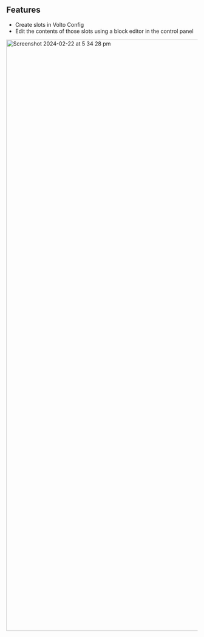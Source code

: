 ## Features

- Create slots in Volto Config
- Edit the contents of those slots using a block editor in the control panel

<img width="1558" alt="Screenshot 2024-02-22 at 5 34 28 pm" src="https://github.com/pretagov/volto-slots-editor/assets/30210785/94006d2e-a8a7-4624-93ea-e02720c19a55">
